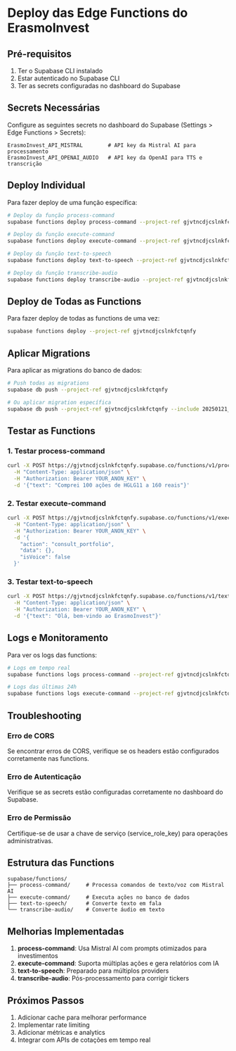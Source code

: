 # Deploy das Edge Functions do ErasmoInvest

## Pré-requisitos

1. Ter o Supabase CLI instalado
2. Estar autenticado no Supabase CLI
3. Ter as secrets configuradas no dashboard do Supabase

## Secrets Necessárias

Configure as seguintes secrets no dashboard do Supabase (Settings > Edge Functions > Secrets):

```
ErasmoInvest_API_MISTRAL        # API key da Mistral AI para processamento
ErasmoInvest_API_OPENAI_AUDIO   # API key da OpenAI para TTS e transcrição
```

## Deploy Individual

Para fazer deploy de uma função específica:

```bash
# Deploy da função process-command
supabase functions deploy process-command --project-ref gjvtncdjcslnkfctqnfy

# Deploy da função execute-command
supabase functions deploy execute-command --project-ref gjvtncdjcslnkfctqnfy

# Deploy da função text-to-speech
supabase functions deploy text-to-speech --project-ref gjvtncdjcslnkfctqnfy

# Deploy da função transcribe-audio
supabase functions deploy transcribe-audio --project-ref gjvtncdjcslnkfctqnfy
```

## Deploy de Todas as Functions

Para fazer deploy de todas as functions de uma vez:

```bash
supabase functions deploy --project-ref gjvtncdjcslnkfctqnfy
```

## Aplicar Migrations

Para aplicar as migrations do banco de dados:

```bash
# Push todas as migrations
supabase db push --project-ref gjvtncdjcslnkfctqnfy

# Ou aplicar migration específica
supabase db push --project-ref gjvtncdjcslnkfctqnfy --include 20250121_improve_investments_structure.sql
```

## Testar as Functions

### 1. Testar process-command
```bash
curl -X POST https://gjvtncdjcslnkfctqnfy.supabase.co/functions/v1/process-command \
  -H "Content-Type: application/json" \
  -H "Authorization: Bearer YOUR_ANON_KEY" \
  -d '{"text": "Comprei 100 ações de HGLG11 a 160 reais"}'
```

### 2. Testar execute-command
```bash
curl -X POST https://gjvtncdjcslnkfctqnfy.supabase.co/functions/v1/execute-command \
  -H "Content-Type: application/json" \
  -H "Authorization: Bearer YOUR_ANON_KEY" \
  -d '{
    "action": "consult_portfolio",
    "data": {},
    "isVoice": false
  }'
```

### 3. Testar text-to-speech
```bash
curl -X POST https://gjvtncdjcslnkfctqnfy.supabase.co/functions/v1/text-to-speech \
  -H "Content-Type: application/json" \
  -H "Authorization: Bearer YOUR_ANON_KEY" \
  -d '{"text": "Olá, bem-vindo ao ErasmoInvest"}'
```

## Logs e Monitoramento

Para ver os logs das functions:

```bash
# Logs em tempo real
supabase functions logs process-command --project-ref gjvtncdjcslnkfctqnfy --tail

# Logs das últimas 24h
supabase functions logs execute-command --project-ref gjvtncdjcslnkfctqnfy
```

## Troubleshooting

### Erro de CORS
Se encontrar erros de CORS, verifique se os headers estão configurados corretamente nas functions.

### Erro de Autenticação
Verifique se as secrets estão configuradas corretamente no dashboard do Supabase.

### Erro de Permissão
Certifique-se de usar a chave de serviço (service_role_key) para operações administrativas.

## Estrutura das Functions

```
supabase/functions/
├── process-command/     # Processa comandos de texto/voz com Mistral AI
├── execute-command/     # Executa ações no banco de dados
├── text-to-speech/      # Converte texto em fala
└── transcribe-audio/    # Converte áudio em texto
```

## Melhorias Implementadas

1. **process-command**: Usa Mistral AI com prompts otimizados para investimentos
2. **execute-command**: Suporta múltiplas ações e gera relatórios com IA
3. **text-to-speech**: Preparado para múltiplos providers
4. **transcribe-audio**: Pós-processamento para corrigir tickers

## Próximos Passos

1. Adicionar cache para melhorar performance
2. Implementar rate limiting
3. Adicionar métricas e analytics
4. Integrar com APIs de cotações em tempo real 